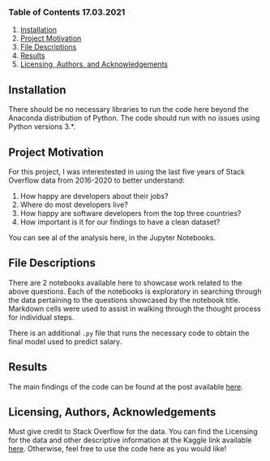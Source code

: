 
### Table of Contents 17.03.2021

1. [Installation](#installation)
2. [Project Motivation](#motivation)
3. [File Descriptions](#files)
4. [Results](#results)
5. [Licensing, Authors, and Acknowledgements](#licensing)

## Installation <a name="installation"></a>

There should be no necessary libraries to run the code here beyond the Anaconda distribution of Python.  The code should run with no issues using Python versions 3.*.

## Project Motivation<a name="motivation"></a>

For this project, I was interestested in using the last five years of Stack Overflow data from 2016-2020 to better understand:

1. How happy are developers about their jobs?
2. Where do most developers live?
3. How happy are software developers from the top three countries?
4. How important is it for our findings to have a clean dataset?

You can see al of the analysis here, in the Jupyter Notebooks.

## File Descriptions <a name="files"></a>

There are 2 notebooks available here to showcase work related to the above questions.  Each of the notebooks is exploratory in searching through the data pertaining to the questions showcased by the notebook title.  Markdown cells were used to assist in walking through the thought process for individual steps.  

There is an additional `.py` file that runs the necessary code to obtain the final model used to predict salary.

## Results<a name="results"></a>

The main findings of the code can be found at the post available [here](https://anahristian.medium.com/how-happy-are-developers-about-their-jobs-and-where-do-they-live-e503f4331654).

## Licensing, Authors, Acknowledgements<a name="licensing"></a>

Must give credit to Stack Overflow for the data.  You can find the Licensing for the data and other descriptive information at the Kaggle link available [here](https://www.kaggle.com/stackoverflow/so-survey-2017/data).  Otherwise, feel free to use the code here as you would like! 


